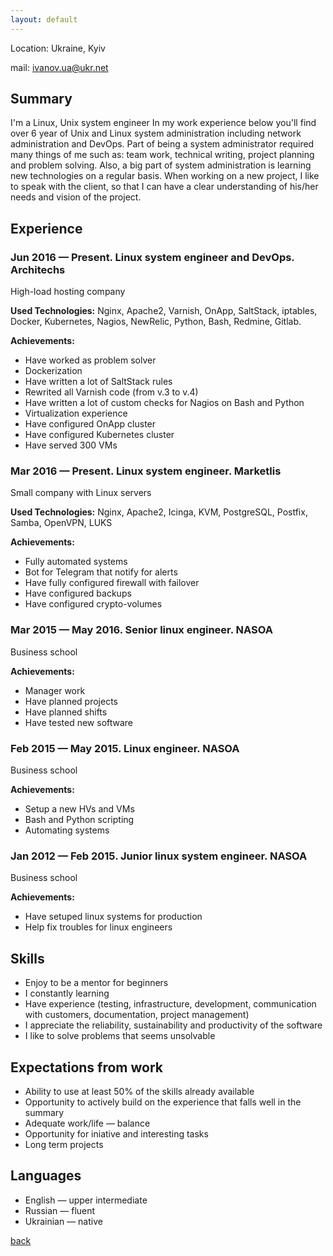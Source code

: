```yaml
---
layout: default
---
```


Location: Ukraine, Kyiv

mail: ivanov.ua@ukr.net  
## Summary
I'm a Linux, Unix system engineer
In my work experience below you'll find over 6 year of Unix and Linux system administration including network administration and DevOps. Part of being a system administrator required many things of me such as: team work, technical writing, project planning and problem solving. Also, a big part of system administration is learning new technologies on a regular basis. When working on a new project, I like to speak with the client, so that I can have a clear understanding of his/her needs and vision of the project.

## Experience

### Jun 2016 — Present. Linux system engineer and DevOps. Architechs
High-load hosting company

**Used Technologies:** Nginx, Apache2, Varnish, OnApp, SaltStack, iptables, Docker, Kubernetes, Nagios, NewRelic, Python, Bash, Redmine, Gitlab.

**Achievements:**
  * Have worked as problem solver
  * Dockerization
  * Have written a lot of SaltStack rules
  * Rewrited all Varnish code (from v.3 to v.4)
  * Have written a lot of custom checks for Nagios on Bash and Python
  * Virtualization experience
  * Have configured OnApp cluster
  * Have configured Kubernetes cluster
  * Have served 300 VMs

### Mar 2016 — Present. Linux system engineer. Marketlis
Small company with Linux servers

**Used Technologies:** Nginx, Apache2, Icinga, KVM, PostgreSQL, Postfix, Samba, OpenVPN, LUKS  

**Achievements:**
  * Fully automated systems
  * Bot for Telegram that notify for alerts
  * Have fully configured firewall with failover
  * Have configured backups
  * Have configured crypto-volumes

### Mar 2015 — May 2016. Senior linux engineer. NASOA
Business school  

**Achievements:**
  * Manager work
  * Have planned projects
  * Have planned shifts
  * Have tested new software

### Feb 2015 — May 2015. Linux engineer. NASOA
Business school  

**Achievements:**
  * Setup a new HVs and VMs
  * Bash and Python scripting
  * Automating systems

### Jan 2012 — Feb 2015. Junior linux system engineer. NASOA
Business school  

**Achievements:**
  * Have setuped linux systems for production
  * Help fix troubles for linux engineers

## Skills
  * Enjoy to be a mentor for beginners
  * I constantly learning
  * Have experience (testing, infrastructure, development, communication with customers, documentation, project management)
  * I appreciate the reliability, sustainability and productivity of the software
  * I like to solve problems that seems unsolvable

## Expectations from work
  * Ability to use at least 50% of the skills already available
  * Opportunity to actively build on the experience that falls well in the summary
  * Adequate work/life — balance
  * Opportunity for iniative and interesting tasks
  * Long term projects

## Languages
  * English — upper intermediate
  * Russian — fluent
  * Ukrainian — native


[back](./)
